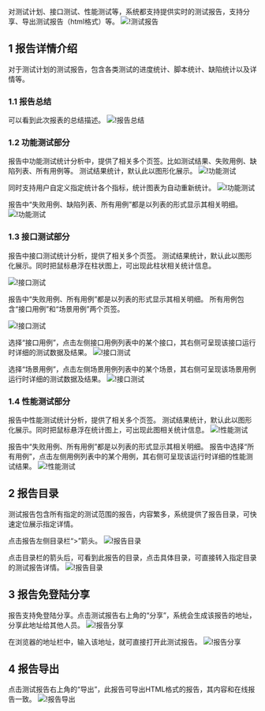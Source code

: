 对测试计划、接口测试、性能测试等，系统都支持提供实时的测试报告，支持分享、导出测试报告（html格式）等。
![!测试报告](../../img/track/测试报告.png)

## 1 报告详情介绍
对于测试计划的测试报告，包含各类测试的进度统计、脚本统计、缺陷统计以及详情等。

### 1.1 报告总结
可以看到此次报表的总结描述。
![!报告总结](../../img/track/报告总结.png)

### 1.2 功能测试部分
报告中功能测试统计分析中，提供了相关多个页签。比如测试结果、失败用例、缺陷列表、所有用例等。
测试结果统计，默认此以图形化展示。
![!功能测试](../../img/track/功能测试1.png)

同时支持用户自定义指定统计各个指标，统计图表为自动重新统计。
![!功能测试](../../img/track/功能测试2.png)

报告中“失败用例、缺陷列表、所有用例”都是以列表的形式显示其相关明细。
![!功能测试](../../img/track/功能测试3.png)

### 1.3 接口测试部分
报告中接口测试统计分析，提供了相关多个页签。
测试结果统计，默认此以图形化展示。同时把鼠标悬浮在柱状图上，可出现此柱状相关统计信息。

![!接口测试](../../img/track/接口测试1.png)

报告中“失败用例、所有用例”都是以列表的形式显示其相关明细。
所有用例包含“接口用例”和“场景用例”两个页签。

![!接口测试](../../img/track/接口测试2.png)

选择“接口用例”，点击左侧接口用例列表中的某个接口，其右侧可呈现该接口运行时详细的测试数据及结果。
![!接口测试](../../img/track/接口测试3.png)

选择“场景用例”，点击左侧场景用例列表中的某个场景，其右侧可呈现该场景用例运行时详细的测试数据及结果。
![!接口测试](../../img/track/接口测试4.png)

### 1.4 性能测试部分
报告中性能测试统计分析，提供了相关多个页签。
测试结果统计，默认此以图形化展示。同时把鼠标悬浮在统计图上，可出现此图相关统计信息。
![!性能测试](../../img/track/性能测试1.png)

报告中“失败用例、所有用例”都是以列表的形式显示其相关明细。
报告中选择“所有用例”，点击左侧用例列表中的某个用例，其右侧可呈现该运行时详细的性能测试结果。
![!性能测试](../../img/track/性能测试2.png)

## 2 报告目录
测试报告包含所有指定的测试范围的报告，内容繁多，系统提供了报告目录，可快速定位展示指定详情。

点击报告左侧目录栏“>”箭头。
![!报告目录](../../img/track/报告目录1.png)

点击目录栏的箭头后，可看到此报告的目录，点击具体目录，可直接转入指定目录的测试报告详情。
![!报告目录](../../img/track/报告目录2.png)

## 3 报告免登陆分享
报告支持免登陆分享。点击测试报告右上角的“分享”，系统会生成该报告的地址，分享此地址给其他人员。
![!报告分享](../../img/track/报告分享1.png)

在浏览器的地址栏中，输入该地址，就可直接打开此测试报告。
![!报告分享](../../img/track/报告分享2.png)

## 4 报告导出
点击测试报告右上角的“导出”，此报告可导出HTML格式的报告，其内容和在线报告一致。
![!报告导出](../../img/track/报告导出.png)

